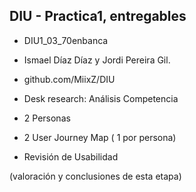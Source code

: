 ## DIU - Practica1, entregables

- DIU1_03_70enbanca
- Ismael Díaz Díaz y Jordi Pereira Gil.
- github.com/MiixZ/DIU


- Desk research: Análisis Competencia 
- 2 Personas 
- 2 User Journey Map  ( 1 por persona)
- Revisión de Usabilidad 


(valoración y conclusiones de esta etapa)
